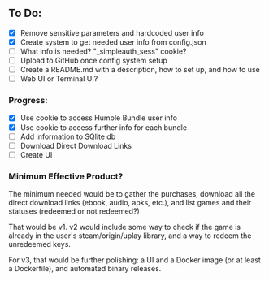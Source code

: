 ## To Do:

- [x] Remove sensitive parameters and hardcoded user info
- [x] Create system to get needed user info from config.json
- [ ] What info is needed? "_simpleauth_sess" cookie?
- [ ] Upload to GitHub once config system setup
- [ ] Create a README.md with a description, how to set up, and how to use
- [ ] Web UI or Terminal UI?

### Progress:

- [x] Use cookie to access Humble Bundle user info
- [x] Use cookie to access further info for each bundle
- [ ] Add information to SQlite db
- [ ] Download Direct Download Links
- [ ] Create UI

### Minimum Effective Product?

The minimum needed would be to gather the purchases, 
download all the direct download links (ebook, audio, apks, etc.),
and list games and their statuses (redeemed or not redeemed?)

That would be v1. v2 would include some way to check 
if the game is already in the user's steam/origin/uplay 
library, and a way to redeem the unredeemed keys.

For v3, that would be further polishing: a UI and 
a Docker image (or at least a Dockerfile), and 
automated binary releases.
